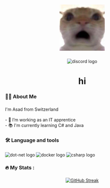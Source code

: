 <div align="center">
  <img height="150" src="pb.jpeg"/>
</div>

###

<div align="center">
  <img src="https://img.shields.io/static/v1?message=Discord&logo=discord&label=&color=7289DA&logoColor=white&labelColor=&style=for-the-badge" height="35" alt="discord logo"  />

</div>

<h1 align="center">hi</h1>

###

<h3 align="left">👩‍💻  About Me</h3>

###

<p align="left">I'm Asad from Switzerland<br><br>- 🔭 I’m working as an IT apprentice<br>- 📚 I'm currently learning C# and Java<br>
</p>

###

<h3 align="left">🛠 Language and tools</h3>

###

<div align="left">
  <img src="https://cdn.jsdelivr.net/gh/devicons/devicon/icons/dot-net/dot-net-plain-wordmark.svg" height="40" alt="dot-net logo"  />
  <img src="https://cdn.jsdelivr.net/gh/devicons/devicon/icons/docker/docker-plain-wordmark.svg" height="40" alt="docker logo"  />
    <img src="https://cdn.jsdelivr.net/gh/devicons/devicon/icons/csharp/csharp-original.svg" height="40" alt="csharp logo"  />

</div>

###

<h3 align="left">🔥   My Stats :</h3>

###

<div align="center">
<a href="https://git.io/streak-stats"><img src="https://streak-stats.demolab.com?user=asdy727&theme=tokyonight&date_format=j%20M%5B%20Y%5D" alt="GitHub Streak" /></a>
</div>

###